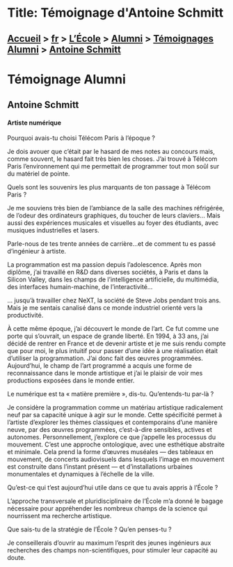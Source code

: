 # Title: Témoignage d'Antoine Schmitt

## [Accueil](https://www.telecom-paris.fr "https://www.telecom-paris.fr") > [fr](https://www.telecom-paris.fr/fr "fr") > [L’École](https://www.telecom-paris.fr/fr/ecole "L’École") > [Alumni](https://www.telecom-paris.fr/fr/ecole/alumni "Alumni") > [Témoignages Alumni](https://www.telecom-paris.fr/fr/ecole/alumni/portraits "Témoignages Alumni") > [Antoine Schmitt](https://www.telecom-paris.fr/fr/ecole/alumni/portraits/antoine-schmitt)

[](https://www.telecom-paris.fr/fr/accueil)

# Témoignage Alumni

## Antoine Schmitt

#### Artiste numérique

Pourquoi avais-tu choisi Télécom Paris à l’époque ?

Je dois avouer que c’était par le hasard de mes notes au concours mais, comme
souvent, le hasard fait très bien les choses. J’ai trouvé à Télécom Paris
l’environnement qui me permettait de programmer tout mon soûl sur du matériel
de pointe.

Quels sont les souvenirs les plus marquants de ton passage à Télécom Paris ?

Je me souviens très bien de l’ambiance de la salle des machines réfrigérée, de
l’odeur des ordinateurs graphiques, du toucher de leurs claviers… Mais aussi
des expériences musicales et visuelles au foyer des étudiants, avec musiques
industrielles et lasers.

Parle-nous de tes trente années de carrière…et de comment tu es passé
d’ingénieur à artiste.

La programmation est ma passion depuis l’adolescence. Après mon diplôme, j’ai
travaillé en R&D dans diverses sociétés, à Paris et dans la Silicon Valley,
dans les champs de l’intelligence artificielle, du multimédia, des interfaces
humain-machine, de l’interactivité…

… jusqu’à travailler chez NeXT, la société de Steve Jobs pendant trois ans.
Mais je me sentais canalisé dans ce monde industriel orienté vers la
productivité.

À cette même époque, j’ai découvert le monde de l’art. Ce fut comme une porte
qui s’ouvrait, un espace de grande liberté. En 1994, à 33 ans, j’ai décidé de
rentrer en France et de devenir artiste et je me suis rendu compte que pour
moi, le plus intuitif pour passer d’une idée à une réalisation était
d’utiliser la programmation. J’ai donc fait des œuvres programmées.
Aujourd’hui, le champ de l’art programmé a acquis une forme de reconnaissance
dans le monde artistique et j’ai le plaisir de voir mes productions exposées
dans le monde entier.

Le numérique est ta « matière première », dis-tu. Qu’entends-tu par-là ?

Je considère la programmation comme un matériau artistique radicalement neuf
par sa capacité unique à agir sur le monde. Cette spécificité permet à
l’artiste d’explorer les thèmes classiques et contemporains d’une manière
neuve, par des œuvres programmées, c’est-à-dire sensibles, actives et
autonomes. Personnellement, j’explore ce que j’appelle les processus du
mouvement. C’est une approche ontologique, avec une esthétique abstraite et
minimale. Cela prend la forme d’œuvres muséales — des tableaux en mouvement,
de concerts audiovisuels dans lesquels l’image en mouvement est construite
dans l’instant présent — et d’installations urbaines monumentales et
dynamiques à l’échelle de la ville.

Qu’est-ce qui t’est aujourd’hui utile dans ce que tu avais appris à l’École ?

L’approche transversale et pluridisciplinaire de l’École m’a donné le bagage
nécessaire pour appréhender les nombreux champs de la science qui nourrissent
ma recherche artistique.

Que sais-tu de la stratégie de l’École ? Qu’en penses-tu ?

Je conseillerais d’ouvrir au maximum l’esprit des jeunes ingénieurs aux
recherches des champs non-scientifiques, pour stimuler leur capacité au doute.

